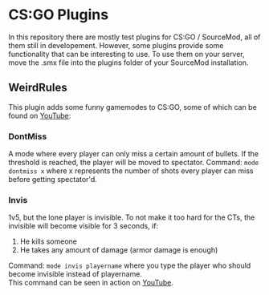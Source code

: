 # CS:GO Plugins
In this repository there are mostly test plugins for CS:GO / SourceMod, all of them still in developement.
However, some plugins provide some functionality that can be interesting to use.
To use them on your server, move the .smx file into the plugins folder of your SourceMod installation.

## WeirdRules
This plugin adds some funny gamemodes to CS:GO, some of which can be found on [YouTube](https://www.youtube.com/playlist?list=PLs5PuqqXOxboG0OjjHgmY6ieWpa_nm3SJ "EinSteini on YouTube (German)"):
### DontMiss

A mode where every player can only miss a certain amount of bullets. If the threshold is reached, the player will be moved to spectator.
Command: `mode dontmiss x` where x represents the number of shots every player can miss before getting spectator'd.
### Invis

1v5, but the lone player is invisible. To not make it too hard for the CTs, the invisible will become visible for 3 seconds, if:
1. He kills someone
2. He takes any amount of damage (armor damage is enough)

Command: `mode invis playername` where you type the player who should become invisible instead of playername.   
This command can be seen in action on [YouTube](https://youtu.be/y4z7QDn2DLE "Invis on YT (German)").
